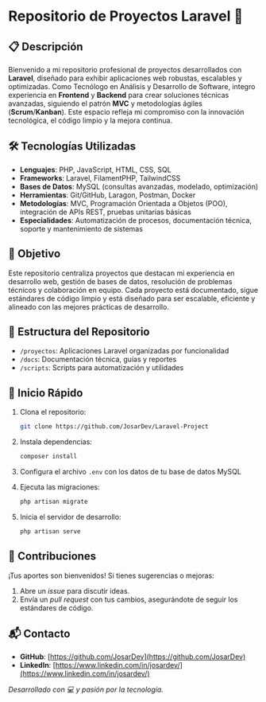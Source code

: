 # Repositorio de Proyectos Laravel 🚀

## 📋 Descripción

Bienvenido a mi repositorio profesional de proyectos desarrollados con **Laravel**, diseñado para exhibir aplicaciones web robustas, escalables y optimizadas. Como Tecnólogo en Análisis y Desarrollo de Software, integro experiencia en **Frontend** y **Backend** para crear soluciones técnicas avanzadas, siguiendo el patrón **MVC** y metodologías ágiles (**Scrum**/**Kanban**). Este espacio refleja mi compromiso con la innovación tecnológica, el código limpio y la mejora continua.

## 🛠️ Tecnologías Utilizadas

- **Lenguajes**: PHP, JavaScript, HTML, CSS, SQL
- **Frameworks**: Laravel, FilamentPHP, TailwindCSS
- **Bases de Datos**: MySQL (consultas avanzadas, modelado, optimización)
- **Herramientas**: Git/GitHub, Laragon, Postman, Docker
- **Metodologías**: MVC, Programación Orientada a Objetos (POO), integración de APIs REST, pruebas unitarias básicas
- **Especialidades**: Automatización de procesos, documentación técnica, soporte y mantenimiento de sistemas

## 🎯 Objetivo

Este repositorio centraliza proyectos que destacan mi experiencia en desarrollo web, gestión de bases de datos, resolución de problemas técnicos y colaboración en equipo. Cada proyecto está documentado, sigue estándares de código limpio y está diseñado para ser escalable, eficiente y alineado con las mejores prácticas de desarrollo.

## 📂 Estructura del Repositorio

- `/proyectos`: Aplicaciones Laravel organizadas por funcionalidad
- `/docs`: Documentación técnica, guías y reportes
- `/scripts`: Scripts para automatización y utilidades

## 🚀 Inicio Rápido

1. Clona el repositorio:

   ```bash
   git clone https://github.com/JosarDev/Laravel-Project
   ```

2. Instala dependencias:

   ```bash
   composer install
   ```

3. Configura el archivo `.env` con los datos de tu base de datos MySQL

4. Ejecuta las migraciones:

   ```bash
   php artisan migrate
   ```

5. Inicia el servidor de desarrollo:

   ```bash
   php artisan serve
   ```

## 🤝 Contribuciones

¡Tus aportes son bienvenidos! Si tienes sugerencias o mejoras:

1. Abre un *issue* para discutir ideas.
2. Envía un *pull request* con tus cambios, asegurándote de seguir los estándares de código.

## 📬 Contacto

- **GitHub**: [https://github.com/JosarDev](https://github.com/JosarDev)
- **LinkedIn**: [https://www.linkedin.com/in/josardev/](https://www.linkedin.com/in/josardev/)

*Desarrollado con 💻 y pasión por la tecnología.*
